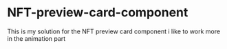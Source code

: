 # NFT-preview-card-component
This is my solution for the NFT preview card component i like to work more in the animation part
